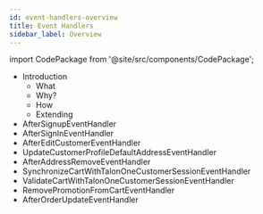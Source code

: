 ```yaml
---
id: event-handlers-overview
title: Event Handlers
sidebar_label: Overview
---
```


import CodePackage from '@site/src/components/CodePackage';

<CodePackage name="@deity/falcon-talonone-module" />

- Introduction
  - What
  - Why?
  - How
  - Extending
- AfterSignupEventHandler
- AfterSignInEventHandler
- AfterEditCustomerEventHandler
- UpdateCustomerProfileDefaultAddressEventHandler
- AfterAddressRemoveEventHandler
- SynchronizeCartWithTalonOneCustomerSessionEventHandler
- ValidateCartWithTalonOneCustomerSessionEventHandler
- RemovePromotionFromCartEventHandler
- AfterOrderUpdateEventHandler
